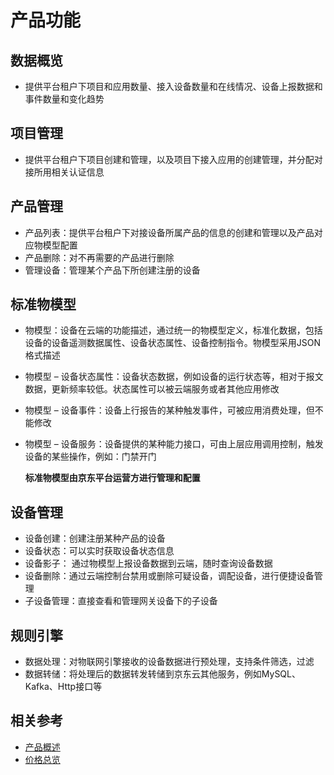 # 产品功能


## 数据概览

- 提供平台租户下项目和应用数量、接入设备数量和在线情况、设备上报数据和事件数量和变化趋势

## 项目管理

- 提供平台租户下项目创建和管理，以及项目下接入应用的创建管理，并分配对接所用相关认证信息

## 产品管理

- 产品列表：提供平台租户下对接设备所属产品的信息的创建和管理以及产品对应物模型配置
- 产品删除：对不再需要的产品进行删除
- 管理设备：管理某个产品下所创建注册的设备

## 标准物模型

- 物模型：设备在云端的功能描述，通过统一的物模型定义，标准化数据，包括设备的设备遥测数据属性、设备状态属性、设备控制指令。物模型采用JSON格式描述
- 物模型 – 设备状态属性：设备状态数据，例如设备的运行状态等，相对于报文数据，更新频率较低。状态属性可以被云端服务或者其他应用修改
- 物模型 – 设备事件：设备上行报告的某种触发事件，可被应用消费处理，但不能修改
- 物模型 – 设备服务：设备提供的某种能力接口，可由上层应用调用控制，触发设备的某些操作，例如：门禁开门
  
  **标准物模型由京东平台运营方进行管理和配置**

## 设备管理

- 设备创建：创建注册某种产品的设备
- 设备状态：可以实时获取设备状态信息
- 设备影子： 通过物模型上报设备数据到云端，随时查询设备数据
- 设备删除：通过云端控制台禁用或删除可疑设备，调配设备，进行便捷设备管理
- 子设备管理：直接查看和管理网关设备下的子设备

## 规则引擎

- 数据处理：对物联网引擎接收的设备数据进行预处理，支持条件筛选，过滤
- 数据转储：将处理后的数据转发转储到京东云其他服务，例如MySQL、Kafka、Http接口等

  

## 相关参考

- [产品概述](../Introduction/Product-Overview.md)
- [价格总览](../Pricing/Price-Overview.md)



